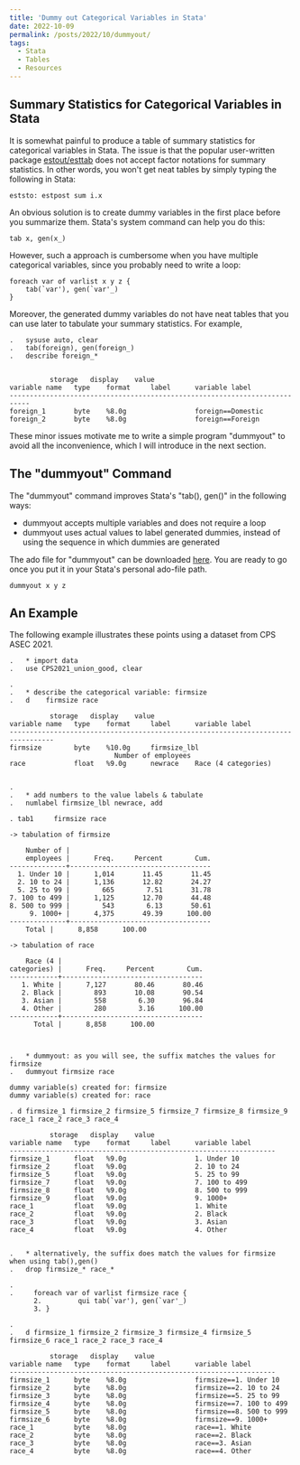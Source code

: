```yaml
---
title: 'Dummy out Categorical Variables in Stata'
date: 2022-10-09
permalink: /posts/2022/10/dummyout/
tags:
  - Stata
  - Tables
  - Resources
---
```


Summary Statistics for Categorical Variables in Stata
------
It is somewhat painful to produce a table of summary statistics for categorical variables in Stata. The issue is that the popular user-written package [estout/esttab](http://repec.sowi.unibe.ch/stata/estout/) does not accept factor notations for summary statistics. In other words, you won't get neat tables by simply typing the following in Stata:


	eststo: estpost sum i.x


An obvious solution is to create dummy variables in the first place before you summarize them. Stata's system command can help you do this:

	tab x, gen(x_)


However, such a approach is cumbersome when you have multiple categorical variables, since you probably need to write a loop:

	foreach var of varlist x y z {
		tab(`var'), gen(`var'_)
	}
	
Moreover, the generated dummy variables do not have neat tables that you can use later to tabulate your summary statistics. For example,

	.	sysuse auto, clear
	.	tab(foreign), gen(foreign_)
	.	describe foreign_*
	
	
		      storage   display    value
	variable name   type    format     label      variable label
	---------------------------------------------------------------------------
	foreign_1       byte    %8.0g                 foreign==Domestic
	foreign_2       byte    %8.0g                 foreign==Foreign

These minor issues motivate me to write a simple program "dummyout" to avoid all the inconvenience, which I will introduce in the next section.

The "dummyout" Command
------
The "dummyout" command improves Stata's "tab(), gen()" in the following ways:
* dummyout accepts multiple variables and does not require a loop
* dummyout uses actual values to label generated dummies, instead of using the sequence in which dummies are generated

The ado file for "dummyout" can be downloaded [here](https://github.com/Jianxuan-Lei/stata-dummyout). You are ready to go once you put it in your Stata's personal ado-file path.

	dummyout x y z


An Example
------
The following example illustrates these points using a dataset from CPS ASEC 2021.

	. 	* import data
	. 	use CPS2021_union_good, clear

	. 
	. 	* describe the categorical variable: firmsize
	. 	d    firmsize race

		      storage   display    value
	variable name   type    format     label      variable label
	---------------------------------------------------------------------------------
	firmsize        byte    %10.0g     firmsize_lbl
						      Number of employees
	race            float   %9.0g      newrace    Race (4 categories)
	

	. 
	. 	* add numbers to the value labels & tabulate
	. 	numlabel firmsize_lbl newrace, add

	. tab1     firmsize race

	-> tabulation of firmsize  

	    Number of |
	    employees |      Freq.     Percent        Cum.
	--------------+-----------------------------------
	  1. Under 10 |      1,014       11.45       11.45
	  2. 10 to 24 |      1,136       12.82       24.27
	  5. 25 to 99 |        665        7.51       31.78
	7. 100 to 499 |      1,125       12.70       44.48
	8. 500 to 999 |        543        6.13       50.61
	     9. 1000+ |      4,375       49.39      100.00
	--------------+-----------------------------------
		Total |      8,858      100.00

	-> tabulation of race  

	    Race (4 |
	categories) |      Freq.     Percent        Cum.
	------------+-----------------------------------
	   1. White |      7,127       80.46       80.46
	   2. Black |        893       10.08       90.54
	   3. Asian |        558        6.30       96.84
	   4. Other |        280        3.16      100.00
	------------+-----------------------------------
	      Total |      8,858      100.00
	      
	      
	      
	.	* dummyout: as you will see, the suffix matches the values for firmsize
	. 	dummyout firmsize race
	
	dummy variable(s) created for: firmsize
	dummy variable(s) created for: race

	. d firmsize_1 firmsize_2 firmsize_5 firmsize_7 firmsize_8 firmsize_9 race_1 race_2 race_3 race_4

		      storage   display    value
	variable name   type    format     label      variable label
	------------------------------------------------------------------
	firmsize_1      float   %9.0g                 1. Under 10
	firmsize_2      float   %9.0g                 2. 10 to 24
	firmsize_5      float   %9.0g                 5. 25 to 99
	firmsize_7      float   %9.0g                 7. 100 to 499
	firmsize_8      float   %9.0g                 8. 500 to 999
	firmsize_9      float   %9.0g                 9. 1000+
	race_1          float   %9.0g                 1. White
	race_2          float   %9.0g                 2. Black
	race_3          float   %9.0g                 3. Asian
	race_4          float   %9.0g                 4. Other

	
	. 	* alternatively, the suffix does match the values for firmsize when using tab(),gen()
	. 	drop firmsize_* race_*

	. 
	.	  foreach var of varlist firmsize race {
		  2.         qui tab(`var'), gen(`var'_)
		  3. }

	. 
	. 	d firmsize_1 firmsize_2 firmsize_3 firmsize_4 firmsize_5 firmsize_6 race_1 race_2 race_3 race_4

		      storage   display    value
	variable name   type    format     label      variable label
	------------------------------------------------------------------
	firmsize_1      byte    %8.0g                 firmsize==1. Under 10
	firmsize_2      byte    %8.0g                 firmsize==2. 10 to 24
	firmsize_3      byte    %8.0g                 firmsize==5. 25 to 99
	firmsize_4      byte    %8.0g                 firmsize==7. 100 to 499
	firmsize_5      byte    %8.0g                 firmsize==8. 500 to 999
	firmsize_6      byte    %8.0g                 firmsize==9. 1000+
	race_1          byte    %8.0g                 race==1. White
	race_2          byte    %8.0g                 race==2. Black
	race_3          byte    %8.0g                 race==3. Asian
	race_4          byte    %8.0g                 race==4. Other
